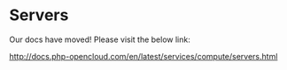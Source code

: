 # Servers

Our docs have moved! Please visit the below link:

http://docs.php-opencloud.com/en/latest/services/compute/servers.html
